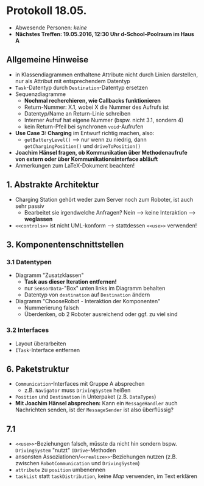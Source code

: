# Protokoll 18.05.
- Abwesende Personen: _keine_
- __Nächstes Treffen: 19.05.2016, 12:30 Uhr d-School-Poolraum im Haus A__

## Allgemeine Hinweise
- in Klassendiagrammen enthaltene Attribute nicht durch Linien darstellen, nur als Attribut mit entsprechendem Datentyp
- `Task`-Datentyp durch `Destination`-Datentyp ersetzen
- Sequenzdiagramme
    + __Nochmal recherchieren, wie Callbacks funktionieren__
    + Return-Nummer: X.1, wobei X die Nummer des Aufrufs ist
    + Datentyp/Name an Return-Linie schreiben
    + Interner Aufruf hat eigene Nummer (bspw. nicht 3.1, sondern 4)
    + kein Return-Pfeil bei synchronen `void`-Aufrufen
- __Use Case 3: Charging__ im Entwurf richtig machen, also:
    + `getBatteryLevel()` --> nur wenn zu niedrig, dann `getChargingPosition()` und `driveToPosition()`
- __Joachim Hänsel fragen, ob Kommunikation über Methodenaufrufe von extern oder über Kommunikationsinterface abläuft__
- Anmerkungen zum LaTeX-Dokument beachten!

## 1. Abstrakte Architektur
- Charging Station gehört weder zum Server noch zum Roboter, ist auch sehr passiv
    + Bearbeitet sie irgendwelche Anfragen? Nein --> keine Interaktion --> __weglassen__
- `<<controls>>` ist nicht UML-konform --> stattdessen `<<use>>` verwenden!

## 3. Komponentenschnittstellen
### 3.1 Datentypen
- Diagramm "Zusatzklassen"
    + __Task aus dieser Iteration entfernen!__
    + nur `SensorData`-"Box" unten links im Diagramm behalten
    + Datentyp von `destination` auf `Destination` ändern
- Diagramm "ChooseRobot - Interaktion der Komponenten"
    + Nummerierung falsch
    + Überdenken, ob 2 Roboter ausreichend oder ggf. zu viel sind

### 3.2 Interfaces
- Layout überarbeiten
- `ITask`-Interface entfernen

## 6. Paketstruktur
- `Communication`-Interfaces mit Gruppe A absprechen
    + z.B. `Navigator` muss `DrivingSystem` heißen
- `Position` und `Destination` in Unterpaket (z.B. `DataTypes`)
- __Mit Joachim Hänsel absprechen:__ Kann ein `MessageHandler` auch Nachrichten senden, ist der `MessageSender` ist also überflüssig?

## 7.1
- `<<use>>`-Beziehungen falsch, müsste da nicht hin sondern bspw. `DrivingSystem` "nutzt" `IDrive`-Methoden
- ansonsten Assoziationen/`<<realize>>`-Beziehungen nutzen (z.B. zwischen `RobotCommunication` und `DrivingSystem`)
- `attribute` zu `position` umbenennen
- `taskList` statt `taskDistribution`, keine _Map_ verwenden, im Text erklären